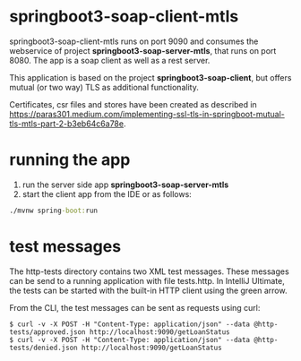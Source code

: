 # springboot3-soap-client-mtls

springboot3-soap-client-mtls runs on port 9090 and consumes the webservice of project **springboot3-soap-server-mtls**, that runs on port 8080.
The app is a soap client as well as a rest server.

This application is based on the project **springboot3-soap-client**, but offers mutual (or two way) TLS as additional functionality.

Certificates, csr files and stores have been created as described in https://paras301.medium.com/implementing-ssl-tls-in-springboot-mutual-tls-mtls-part-2-b3eb64c6a78e.

# running the app

1. run the server side app **springboot3-soap-server-mtls**
2. start the client app from the IDE or as follows:
```cmd
./mvnw spring-boot:run
```

# test messages

The http-tests directory contains two XML test messages.
These messages can be send to a running application with file tests.http.
In IntelliJ Ultimate, the tests can be started with the built-in HTTP client using the green arrow.

From the CLI, the test messages can be sent as requests using curl:
```curl
$ curl -v -X POST -H "Content-Type: application/json" --data @http-tests/approved.json http://localhost:9090/getLoanStatus
$ curl -v -X POST -H "Content-Type: application/json" --data @http-tests/denied.json http://localhost:9090/getLoanStatus
```
